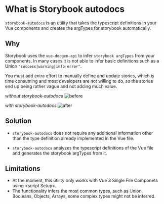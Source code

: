 # What is Storybook autodocs

`storybook-autodocs` is an utility that takes the typescript definitions in your Vue components and creates the argTypes for storybook automatically.

## Why
Storybook uses the `vue-docgen-api` to infer `storybook argTypes` from your components. In many cases it is not able to infer basic definitions such as a Union `"success|warning|info|error"`.

You must add extra effort to manually define and update stories, which is time consuming and most developers are not willing to do, so the stories end up being rather vague and not adding much value.

_without storybook-autodocs_
![before](./before.png)

_with storybook-autodocs_
![after](./after.png)

## Solution
- `storybook-autodocs` does not require any additional information other than the type definition already implemented in the Vue file.

- `storybook-autodocs` analyzes the typescript definitions of the Vue file and generates the storybook argTypes from it.


## Limitations
- At the moment, this utility only works with Vue 3 Single File Componets using &lt;script Setup&gt;.
- The functionality infers the most common types, such as Union, Booleans, Objects, Arrays, some complex types might not be inferred.
